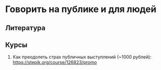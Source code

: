 # Говорить на публике и для людей

## Литература

## Курсы

1. Как преодолеть страх публичных выступлений (~1000 рублей): https://stepik.org/course/126823/promo
